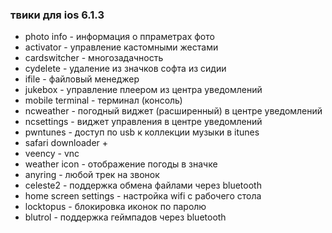 ### твики для ios 6.1.3
* photo info - информация о ппраметрах фото
* activator - управление кастомными жестами
* cardswitcher - многозадачность
* cydelete - удаление из значков софта из сидии
* ifile - файловый менеджер
* jukebox - управление плеером из центра уведомлений
* mobile terminal - терминал (консоль)
* ncweather - погодный виджет (расширенный) в центре уведомлений
* ncsettings - виджет управления в центре уведомлений
* pwntunes - доступ по usb к коллекции музыки в itunes
* safari downloader +
* veency - vnc
* weather icon - отображение погоды в значке
* anyring - любой трек на звонок
* celeste2 - поддержка обмена файлами через bluetooth
* home screen settings - настройка wifi с рабочего стола
* locktopus - блокировка иконок по паролю
* blutrol - поддержка геймпадов через bluetooth
